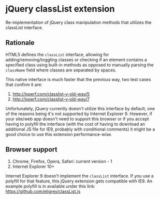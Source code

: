 jQuery classList extension
==================================================

Re-implementation of jQuery class manipulation methods that utilizes the classList interface.

Rationale
--------------------------------------

HTML5 defines the `classList` interface, allowing for adding/removing/toggling classes or checking if an element
contains a specified class using built-in methods as opposed to manually parsing the `className` field where
classes are separated by spaces.

This native interface is much faster that the previous way, two test cases that confirm it are:

1. http://jsperf.com/classlist-v-old-way/5
2. http://jsperf.com/classlist-v-old-way/7

Unfortunately, jQuery currently doesn't utilize this interface by default, one of the reasons being it's
not supported by Internet Explorer 9. However, if your site/web app doesn't need to support this browser
or if you accept having to polyfill the interface (with the cost of having to download an additional JS file
for IE9, probably with conditional comments) it might be a good choice to use this extension performance-wise.

Browser support
--------------------------------------

1. Chrome, Firefox, Opera, Safari: current version - 1
2. Internet Explorer 10+

Internet Explorer 9 doesn't implement the `classList` interface. If you use a polyfill for that feature,
this jQuery extension gets compatible with IE9. An example polyfill is in available under this link:
https://github.com/eligrey/classList.js
